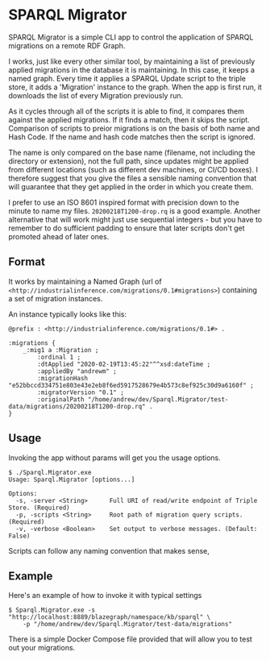 # SPARQL Migrator

SPARQL Migrator is a simple CLI app to control the application of SPARQL
migrations on a remote RDF Graph.

I works, just like every other similar tool, by maintaining a list of previously
applied migrations in the database it is maintaining.  In this case, it keeps a
named graph.  Every time it applies a SPARQL Update script to the triple store,
it adds a 'Migration' instance to the graph.  When the app is first run, it
downloads the list of every Migration previously run.  

As it cycles through all of the scripts it is able to find, it compares them
against the applied migrations.  If it finds a match, then it skips the script.
Comparison of scripts to preior migrations is on the basis of both name and Hash
Code.  If the name and hash code matches then the script is ignored.

The name is only compared on the base name (filename, not including the
directory or extension), not the full path, since updates might be applied from
different locations (such as different dev machines, or CI/CD boxes).  I
therefore suggest that you give the files a sensible naming convention that will
guarantee that they get applied in the order in which you create them.  

I prefer to use an ISO 8601 inspired format with precision down to the minute to
name my files.  `20200218T1200-drop.rq` is a good example.  Another alternative
that will work might just use sequential integers - but you have to remember to
do sufficient padding to ensure that later scripts don't get promoted ahead of
later ones.

## Format

It works by maintaining a Named Graph (url of
`<http://industrialinference.com/migrations/0.1#migrations>`) containing a set
of migration instances.

An instance typically looks like this:

```turtle
@prefix : <http://industrialinference.com/migrations/0.1#> .

:migrations {
	_:mig1 a :Migration ;
		:ordinal 1 ;
		:dtApplied "2020-02-19T13:45:22"^^xsd:dateTime ;
		:appliedBy "andrewm" ;
		:migrationHash "e52bbccd334751e803e43e2eb8f6ed5917528679e4b573c8ef925c30d9a6160f" ;
		:migratorVersion "0.1" ;
		:originalPath "/home/andrew/dev/Sparql.Migrator/test-data/migrations/20200218T1200-drop.rq" .
}
```

## Usage

Invoking the app without params will get you the usage options.

```shell
$ ./Sparql.Migrator.exe
Usage: Sparql.Migrator [options...]

Options:
  -s, -server <String>      Full URI of read/write endpoint of Triple Store. (Required)
  -p, -scripts <String>     Root path of migration query scripts. (Required)
  -v, -verbose <Boolean>    Set output to verbose messages. (Default: False)
```

Scripts can follow any naming convention that makes sense, 

## Example

Here's an example of how to invoke it with typical settings

```shell
$ Sparql.Migrator.exe -s "http://localhost:8889/blazegraph/namespace/kb/sparql" \
	-p "/home/andrew/dev/Sparql.Migrator/test-data/migrations"
```

There is a simple Docker Compose file provided that will allow you to test out your migrations.